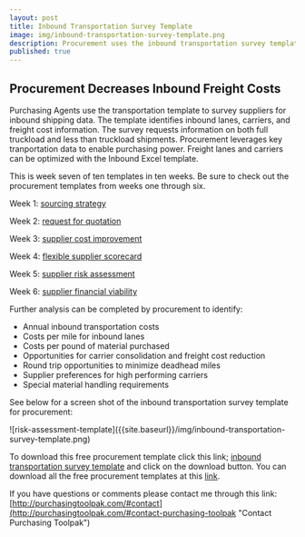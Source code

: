 ```yaml
---
layout: post
title: Inbound Transportation Survey Template
image: img/inbound-transportation-survey-template.png
description: Procurement uses the inbound transportation survey template to identify inbound lanes, carriers and costs.
published: true
---
```

## Procurement Decreases Inbound Freight Costs 

Purchasing Agents use the transportation template to survey suppliers for inbound shipping data. The template identifies inbound lanes, carriers, and freight cost information. The survey requests information on both full truckload and less than truckload shipments. Procurement leverages key tranportation data to enable purchasing power. Freight lanes and carriers can be optimized with the Inbound Excel template.

This is week seven of ten templates in ten weeks. Be sure to check out the procurement templates from weeks one through six.

Week 1:	[sourcing strategy]({{site.baseurl}}/2017/04/07/sourcing-strategy-template)

Week 2:	[request for quotation]({{site.baseurl}}/2017/04/14/request-for-quotation-template)

Week 3:	[supplier cost improvement]({{site.baseurl}}/2017/04/21/supplier-cost-improvement-template)

Week 4: [flexible supplier scorecard]({{site.baseurl}}/2017/04/28/flexible-supplier-scorecard-template)

Week 5: [supplier risk assessment]({{site.baseurl}}/2017/05/05/risk-assessment-template)

Week 6: [supplier financial viability]({{site.baseurl}}/2017/05/12/supplier-financial-viability-template)
<!--more-->

Further analysis can be completed by procurement to identify:

- Annual inbound transportation costs
- Costs per mile for inbound lanes
- Costs per pound of material purchased
- Opportunities for carrier consolidation and freight cost reduction
- Round trip opportunities to minimize deadhead miles
- Supplier preferences for high performing carriers
- Special material handling requirements

See below for a screen shot of the inbound transportation survey template for procurement:
 <div style="text-align:left" markdown="1">
  ![risk-assessment-template]({{site.baseurl}}/img/inbound-transportation-survey-template.png)
 </div>

To download this free procurement template click this link; <a href="https://github.com/purchasingtoolpak/purchasingtoolpak/raw/master/supplier-integration/inbound-transportation-survey-template.xlsx">inbound transportation survey template</a> and click on the download button. You can download all the free procurement templates at this <a href="http://purchasingtoolpak.com/#download-procurement-templates">link</a>.

 If you have questions or comments please contact me through this link:
 [http://purchasingtoolpak.com/#contact](http://purchasingtoolpak.com/#contact-purchasing-toolpak "Contact Purchasing Toolpak")
